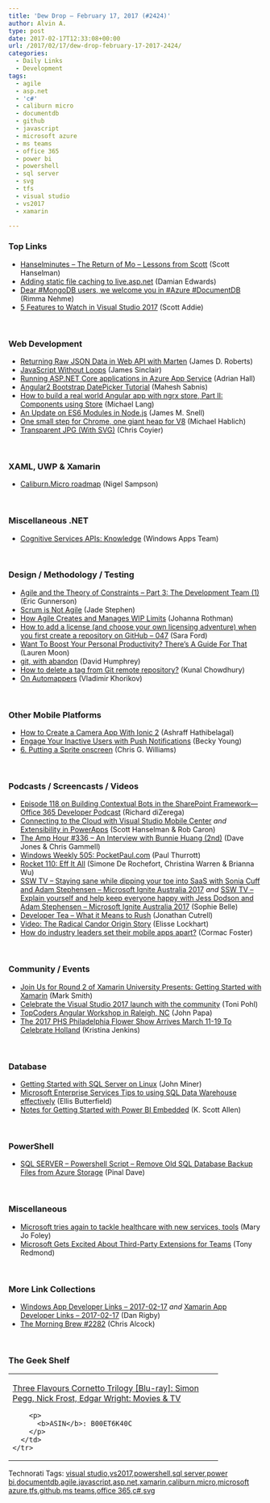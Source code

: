 ```yaml
---
title: 'Dew Drop – February 17, 2017 (#2424)'
author: Alvin A.
type: post
date: 2017-02-17T12:33:08+00:00
url: /2017/02/17/dew-drop-february-17-2017-2424/
categories:
  - Daily Links
  - Development
tags:
  - agile
  - asp.net
  - 'c#'
  - caliburn micro
  - documentdb
  - github
  - javascript
  - microsoft azure
  - ms teams
  - office 365
  - power bi
  - powershell
  - sql server
  - svg
  - tfs
  - visual studio
  - vs2017
  - xamarin

---
```

### <a name="top"></a>Top Links

  * <a href="http://www.hanselminutes.com/default.aspx?ShowID=18554" target="_blank">Hanselminutes &#8211; The Return of Mo &#8211; Lessons from Scott</a> (Scott Hanselman)
  *  <a href="https://www.youtube.com/watch?v=_s1STP2-Xhc" target="_blank">Adding static file caching to live.asp.net</a> (Damian Edwards)
  * <a href="https://azure.microsoft.com/blog/dear-mongodb-users-we-welcome-you-in-azure-documentdb/" target="_blank">Dear #MongoDB users, we welcome you in #Azure #DocumentDB</a> (Rimma Nehme)
  * <a href="http://developer.telerik.com/topics/net/5-features-watch-visual-studio-2017/" target="_blank">5 Features to Watch in Visual Studio 2017</a> (Scott Addie)

&nbsp;

### <a name="web"></a>Web Development

  * <a href="https://visualstudiomagazine.com/articles/2017/02/01/returning-raw-json.aspx" target="_blank">Returning Raw JSON Data in Web API with Marten</a> (James D. Roberts)
  * <a href="http://jrsinclair.com/articles/2017/javascript-without-loops/" target="_blank">JavaScript Without Loops</a> (James Sinclair)
  * <a href="https://shellmonger.com/2017/02/16/running-asp-net-core-applications-in-azure-app-service/" target="_blank">Running ASP.NET Core applications in Azure App Service</a> (Adrian Hall)
  * <a href="http://feedproxy.google.com/~r/netCurryRecentArticles/~3/hg1K5cTnAvw/ShowArticle.aspx" target="_blank">Angular2 Bootstrap DatePicker Tutorial</a> (Mahesh Sabnis)
  * <a href="https://candordeveloper.com/2017/02/16/how-to-build-a-real-world-angular-app-with-ngrx-store-part-ii-components-using-store/" target="_blank">How to build a real world Angular app with ngrx store, Part II: Components using Store</a> (Michael Lang)
  * <a href="https://medium.com/the-node-js-collection/an-update-on-es6-modules-in-node-js-42c958b890c#.16y5c1733" target="_blank">An Update on ES6 Modules in Node.js</a> (James M. Snell)
  * <a href="https://v8project.blogspot.com/2017/02/one-small-step-for-chrome-one-giant.html" target="_blank">One small step for Chrome, one giant heap for V8</a> (Michael Hablich)
  * <a href="https://css-tricks.com/transparent-jpg-svg/" target="_blank">Transparent JPG (With SVG)</a> (Chris Coyier)

&nbsp;

### <a name="silverlight"></a>XAML, UWP & Xamarin

  * <a href="http://compiledexperience.com/blog/posts/caliburn-micro-roadmap" target="_blank">Caliburn.Micro roadmap</a> (Nigel Sampson)

&nbsp;

### <a name="dotnet"></a>Miscellaneous .NET

  * <a href="http://blogs.windows.com/buildingapps/2017/02/16/cognitive-services-apis-knowledge/?WT.mc_id=DX_MVP4025064" target="_blank">Cognitive Services APIs: Knowledge</a> (Windows Apps Team)

&nbsp;

### <a name="design"></a>Design / Methodology / Testing

  * <a href="https://blogs.msdn.microsoft.com/ericgu/2017/02/16/agile-and-the-theory-of-constraints-part-3-the-development-team-1/" target="_blank">Agile and the Theory of Constraints – Part 3: The Development Team (1)</a> (Eric Gunnerson)
  * <a href="https://dzone.com/articles/scrum-is-not-agile-part-1-of-2-jade-stephen?utm_medium=feed&utm_source=feedpress.me&utm_campaign=Feed%3A+dzone%2Fagile" target="_blank">Scrum is Not Agile</a> (Jade Stephen)
  * <a href="http://www.jrothman.com/mpd/agile/2017/02/how-agile-creates-and-manages-wip-limits/" target="_blank">How Agile Creates and Manages WIP Limits</a> (Johanna Rothman)
  * <a href="https://saraford.net/2017/02/16/how-to-add-a-license-and-choose-your-own-licensing-adventure-when-you-first-create-a-repository-on-github-047/" target="_blank">How to add a license (and choose your own licensing adventure) when you first create a repository on GitHub – 047</a> (Sara Ford)
  * <a href="http://blog.trello.com/personal-productivity-tips-and-tricks-guide" target="_blank">Want To Boost Your Personal Productivity? There&#8217;s A Guide For That</a> (Lauren Moon)
  * <a href="http://blog.humphd.org/fearless-merges/" target="_blank">git, with abandon</a> (David Humphrey)
  * <a href="http://feedproxy.google.com/~r/kunal2383/~3/-y2QFO0OlZw/git-delete-tag-from-remote.html" target="_blank">How to delete a tag from Git remote repository?</a> (Kunal Chowdhury)
  * <a href="http://enterprisecraftsmanship.com/2017/02/16/on-automappers/" target="_blank">On Automappers</a> (Vladimir Khorikov)

&nbsp;

### <a name="mobile"></a>Other Mobile Platforms

  * <a href="https://code.tutsplus.com/tutorials/how-to-create-a-camera-app-with-ionic-2--cms-28205" target="_blank">How to Create a Camera App With Ionic 2</a> (Ashraff Hathibelagal)
  * <a href="https://developer.amazon.com/blogs/post/4a66fa38-eb97-4cfc-953e-57281ae3989b/re-engage-your-inactive-users-with-push-notifications" target="_blank">Engage Your Inactive Users with Push Notifications</a> (Becky Young)
  * <a href="http://feedproxy.google.com/~r/geekswithblogs/~3/5as6WIcoVs4/242270.aspx" target="_blank">6. Putting a Sprite onscreen</a> (Chris G. Williams)

&nbsp;

### <a name="podcasts"></a>Podcasts / Screencasts / Videos

  * <a href="http://blogs.office.com/2017/02/16/episode-118-building-contextual-bots-sharepoint-framework-office-365-developer-podcast/" target="_blank">Episode 118 on Building Contextual Bots in the SharePoint Framework—Office 365 Developer Podcast</a> (Richard diZerega)
  * <a href="https://channel9.msdn.com/Shows/Azure-Friday/Connecting-to-the-Cloud-with-Visual-Studio-Mobile-Center?WT.mc_id=DX_MVP4025064" target="_blank">Connecting to the Cloud with Visual Studio Mobile Center</a> _and_ <a href="https://channel9.msdn.com/Shows/Azure-Friday/Extensibility-in-PowerApps?WT.mc_id=DX_MVP4025064" target="_blank">Extensibility in PowerApps</a> (Scott Hanselman & Rob Caron)
  * <a href="http://feedproxy.google.com/~r/TheAmpHour/~3/bsD4VHOABYM/" target="_blank">The Amp Hour #336 – An Interview with Bunnie Huang (2nd)</a> (Dave Jones & Chris Gammell)
  * <a href="https://www.thurrott.com/podcasts/windows-weekly/90615/windows-weekly-505-pocketpaul-com" target="_blank">Windows Weekly 505: PocketPaul.com</a> (Paul Thurrott)
  * <a href="http://relay.fm/rocket/110" target="_blank">Rocket 110: Eff It All</a> (Simone De Rochefort, Christina Warren & Brianna Wu)
  * <a href="https://tv.ssw.com/6953/staying-sane-while-dipping-your-toe-into-saas-with-sonia-cuff" target="_blank">SSW TV &#8211; Staying sane while dipping your toe into SaaS with Sonia Cuff and Adam Stephensen – Microsoft Ignite Australia 2017</a> _and_ <a href="https://tv.ssw.com/6956/explain-yourself-and-help-keep-everyone-happy-with-jess-dodson" target="_blank">SSW TV &#8211; Explain yourself and help keep everyone happy with Jess Dodson and Adam Stephensen – Microsoft Ignite Australia 2017</a> (Sophie Belle)
  * <a href="http://feedproxy.google.com/~r/DeveloperTea/~3/Gc3xRwVNVgM/59642-what-it-means-to-rush" target="_blank">Developer Tea &#8211; What it Means to Rush</a> (Jonathan Cutrell)
  * <a href="https://www.radicalcandor.com/blog/video-radical-candor-origin-story/" target="_blank">Video: The Radical Candor Origin Story</a> (Elisse Lockhart)
  * <a href="https://blogs.msdn.microsoft.com/visualstudio/2017/02/16/how-do-industry-leaders-set-their-mobile-apps-apart/" target="_blank">How do industry leaders set their mobile apps apart?</a> (Cormac Foster)

&nbsp;

### <a name="events"></a>Community / Events

  * <a href="https://blog.xamarin.com/join-us-for-round-2-of-xamarin-university-presents-getting-started-with-xamarin/" target="_blank">Join Us for Round 2 of Xamarin University Presents: Getting Started with Xamarin</a> (Mark Smith)
  * <a href="http://feedproxy.google.com/~r/blogatworkat/~3/cMbAmlOeiLg/post.aspx" target="_blank">Celebrate the Visual Studio 2017 launch with the community</a> (Toni Pohl)
  * <a href="https://johnpapa.net/topcoders-angular-workshop-in-raleigh-nc/" target="_blank">TopCoders Angular Workshop in Raleigh, NC</a> (John Papa)
  * <a href="http://www.uwishunu.com/2017/02/2017-phs-philadelphia-flower-show-returns-march/" target="_blank">The 2017 PHS Philadelphia Flower Show Arrives March 11-19 To Celebrate Holland</a> (Kristina Jenkins)

&nbsp;

### <a name="sql"></a>Database

  * <a href="http://feedproxy.google.com/~r/MSSQLTips-LatestSqlServerTips/~3/4ZEfo2EdmJE/tip.asp" target="_blank">Getting Started with SQL Server on Linux</a> (John Miner)
  * <a href="https://azure.microsoft.com/blog/microsoft-es-tips-for-sql-dw/" target="_blank">Microsoft Enterprise Services Tips to using SQL Data Warehouse effectively</a> (Ellis Butterfield)
  * <a href="http://odetocode.com/blogs/scott/archive/2017/02/16/notes-for-getting-started-with-power-bi-embedded.aspx" target="_blank">Notes for Getting Started with Power BI Embedded</a> (K. Scott Allen)

&nbsp;

### <a name="ps"></a>PowerShell

  * <a href="https://blog.sqlauthority.com/2017/02/17/sql-server-powershell-script-remove-old-sql-database-backup-files-azure-storage/" target="_blank">SQL SERVER – Powershell Script – Remove Old SQL Database Backup Files from Azure Storage</a> (Pinal Dave)

&nbsp;

### <a name="misc"></a>Miscellaneous

  * <a href="http://www.zdnet.com/article/microsoft-tries-again-to-tackle-healthcare-with-new-services-tools/#ftag=RSSbaffb68" target="_blank">Microsoft tries again to tackle healthcare with new services, tools</a> (Mary Jo Foley)
  * <a href="https://www.petri.com/microsoft-excited-about-teams" target="_blank">Microsoft Gets Excited About Third-Party Extensions for Teams</a> (Tony Redmond)

&nbsp;

### <a name="links"></a>More Link Collections

  * <a href="http://windowsappdev.com/2017/02/windows-app-developer-links-2017-02-17/" target="_blank">Windows App Developer Links &#8211; 2017-02-17</a> _and_ <a href="http://allaboutxamarin.com/2017/02/xamarin-app-developer-links-2017-02-17/" target="_blank">Xamarin App Developer Links &#8211; 2017-02-17</a> (Dan Rigby)
  * <a href="http://feedproxy.google.com/~r/ReflectivePerspective/~3/-qnFnO0tM2k/" target="_blank">The Morning Brew #2282</a> (Chris Alcock)

&nbsp;

### <a name="shelf"></a>The Geek Shelf

<div id="scid:7dc1bd33-94bd-46fd-a20b-0131235bcd47:8ea513a3-a623-4f89-9eae-c62dcb886904" class="wlWriterEditableSmartContent" style="float: none; padding-bottom: 0px; padding-top: 0px; padding-left: 0px; margin: 0px; display: inline; padding-right: 0px">
  <table cellspacing="0" cellpadding="2" width="400" border="0" unselectable="on">
    <tr>
      <td valign="top" width="400">
        <p>
          <a title="Three Flavours Cornetto Trilogy [Blu-ray]: Simon Pegg, Nick Frost, Edgar Wright: Movies & TV" href="http://www.amazon.com/exec/obidos/ASIN/B00ET6K40C/amavin-20">Three Flavours Cornetto Trilogy [Blu-ray]: Simon Pegg, Nick Frost, Edgar Wright: Movies & TV</a>
        </p>
        
        <p>
          <b>ASIN</b>: B00ET6K40C
        </p>
      </td>
    </tr>
  </table>
</div>

<div id="scid:77ECF5F8-D252-44F5-B4EB-D463C5396A79:8650c241-cffb-49da-9f81-6f406c4d9629" class="wlWriterEditableSmartContent" style="float: none; padding-bottom: 0px; padding-top: 0px; padding-left: 0px; margin: 0px; display: inline; padding-right: 0px">
  Technorati Tags: <a href="http://technorati.com/tags/visual+studio" rel="tag">visual studio</a>,<a href="http://technorati.com/tags/vs2017" rel="tag">vs2017</a>,<a href="http://technorati.com/tags/powershell" rel="tag">powershell</a>,<a href="http://technorati.com/tags/sql+server" rel="tag">sql server</a>,<a href="http://technorati.com/tags/power+bi" rel="tag">power bi</a>,<a href="http://technorati.com/tags/documentdb" rel="tag">documentdb</a>,<a href="http://technorati.com/tags/agile" rel="tag">agile</a>,<a href="http://technorati.com/tags/javascript" rel="tag">javascript</a>,<a href="http://technorati.com/tags/asp.net" rel="tag">asp.net</a>,<a href="http://technorati.com/tags/xamarin" rel="tag">xamarin</a>,<a href="http://technorati.com/tags/caliburn.micro" rel="tag">caliburn.micro</a>,<a href="http://technorati.com/tags/microsoft+azure" rel="tag">microsoft azure</a>,<a href="http://technorati.com/tags/tfs" rel="tag">tfs</a>,<a href="http://technorati.com/tags/github" rel="tag">github</a>,<a href="http://technorati.com/tags/ms+teams" rel="tag">ms teams</a>,<a href="http://technorati.com/tags/office+365" rel="tag">office 365</a>,<a href="http://technorati.com/tags/c%23" rel="tag">c#</a>,<a href="http://technorati.com/tags/svg" rel="tag">svg</a>
</div>